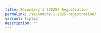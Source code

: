 ```yaml
---
title: Secondary 1 (2025) Registration
permalink: /secondary-1-2025-registration/
variant: tiptap
description: ""
---
```

